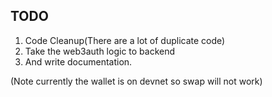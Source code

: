 ## TODO

1. Code Cleanup(There are a lot of duplicate code)
2. Take the web3auth logic to backend
3. And write documentation.

(Note currently the wallet is on devnet so swap will not work)
